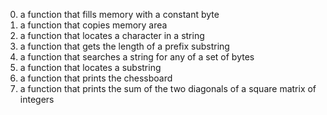 0. a function that fills memory with a constant byte
1. a function that copies memory area
2. a function that locates a character in a string
3. a function that gets the length of a prefix substring
4. a function that searches a string for any of a set of bytes
5. a function that locates a substring
6. a function that prints the chessboard
7. a function that prints the sum of the two diagonals of a square matrix of integers
